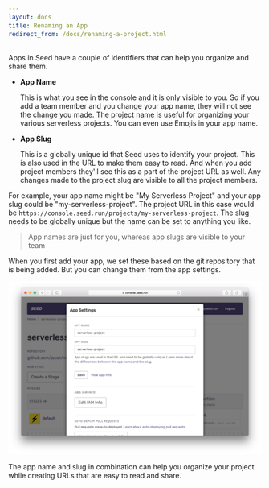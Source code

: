 ```yaml
---
layout: docs
title: Renaming an App
redirect_from: /docs/renaming-a-project.html
---
```


Apps in Seed have a couple of identifiers that can help you organize and share them.

- **App Name**

  This is what you see in the console and it is only visible to you. So if you add a team member and you change your app name, they will not see the change you made. The project name is useful for organizing your various serverless projects. You can even use Emojis in your app name.

- **App Slug**

  This is a globally unique id that Seed uses to identify your project. This is also used in the URL to make them easy to read. And when you add project members they'll see this as a part of the project URL as well. Any changes made to the project slug are visible to all the project members.

For example, your app name might be "My Serverless Project" and your app slug could be "my-serverless-project". The project URL in this case would be `https://console.seed.run/projects/my-serverless-project`. The slug needs to be globally unique but the name can be set to anything you like.

> App names are just for you, whereas app slugs are visible to your team

When you first add your app, we set these based on the git repository that is being added. But you can change them from the app settings.

![App Info](/assets/docs/renaming-an-app/app-info.png)

The app name and slug in combination can help you organize your project while creating URLs that are easy to read and share.
